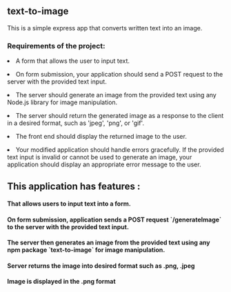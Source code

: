 <h2> text-to-image </h2>
This is a simple express app that converts written text into an image.

<h3>Requirements of the project: </h3>
<p> <li> A form that allows the user to input text. </p>
<p> <li> On form submission, your application should send a POST request to the server with the provided text input. </p>
<p> <li> The server should generate an image from the provided text using any Node.js library for image manipulation. </p>
<p> <li> The server should return the generated image as a response to the client in a desired format, such as 'jpeg', 'png', or 'gif'. </p>
<p> <li> The front end should display the returned image to the user. </p>
<p> <li> Your modified application should handle errors gracefully. If the provided text input is invalid or cannot be used to generate an image, your application should display an appropriate error message to the user. </p>

<h2> This application has features : </h2>
<h4> That allows users to input text into a form. </h4>
<h4> On form submission, application sends a POST request `/generateImage` to the server with the provided text input. </h4>
<h4> The server then generates an image from the provided text using any npm package `text-to-image` for image manipulation. </h4>
<h4> Server returns the image into desired format such as .png, .jpeg </h4>
<h4> Image is displayed in the .png format </h4>
